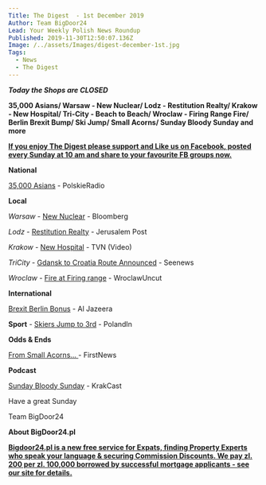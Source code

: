 ```yaml
---
Title: The Digest  - 1st December 2019
Author: Team BigDoor24
Lead: Your Weekly Polish News Roundup
Published: 2019-11-30T12:50:07.136Z
Image: /../assets/Images/digest-december-1st.jpg
Tags:
  - News
  - The Digest
---
```

_**Today the Shops are CLOSED**_

**35,000 Asians/ Warsaw - New Nuclear/ Lodz - Restitution Realty/ Krakow - New Hospital/ Tri-City - Beach to Beach/ Wroclaw - Firing Range Fire/ Berlin Brexit Bump/ Ski Jump/ Small Acorns/ Sunday Bloody Sunday and more**

[**If you enjoy The Digest please support and Like us on Facebook, posted every Sunday at 10 am and share to your favourite FB groups now.**](https://www.facebook.com/bigdoor24/)

<div class="sharethis-inline-share-buttons"></div>

**National**

[35,000 Asians](https://www.polskieradio.pl/395/7785/Artykul/2388979,Polish-firms-employing-more-Asians-amid-labour-shortage-experts) - PolskieRadio

**Local**

_Warsaw_ - [New Nuclear](https://www.bloomberg.com/news/articles/2019-11-18/poland-moves-ahead-with-60-billion-nuclear-power-project) - Bloomberg

_Lodz -_ [Restitution Realty](https://www.jpost.com/Diaspora/Holocaust-Restitution-battles-608466) - Jerusalem Post

_Krakow_  -  [New Hospital](https://www.tvn24.pl/tvn24-news-in-english,157,m/poland-200-patients-move-to-a-brand-new-hospital-in-cracow,986489.html) - TVN (Video)

_TriCity_ -  [Gdansk to Croatia Route Announced](https://seenews.com/news/ryanair-to-launch-summer-service-to-croatias-zadar-from-polands-gdansk-in-2020-676707) - Seenews

_Wroclaw_ - [Fire at Firing range](https://wroclawuncut.com/2019/11/18/shooting-range-fire-investigation/)  - WroclawUncut 

**International**

[Brexit Berlin Bonus](https://www.aljazeera.com/ajimpact/polish-workers-abandoning-brexit-britain-favour-germany-191120185949954.html) - Al Jazeera

**Sport** - [Skiers Jump to 3rd](https://polandin.com/45468769/poles-3rd-in-competition-inaugurating-fis-ski-jumping-world-cup) - PolandIn

**Odds & Ends**

[From Small Acorns... ](https://www.thefirstnews.com/article/all-things-great-and-small-polands-tiniest-cafe-is-showing-what-big-dreams-are-made-of-8829)- FirstNews

**Podcast**

[Sunday Bloody Sunday](https://www.krakcast.pl/e/krakcast-discussion-%e2%80%93-sunday-shopping/) - KrakCast

Have a great Sunday

Team BigDoor24

**About BigDoor24.pl**

[
**Bigdoor24.pl is a new free service for Expats, finding Property Experts who speak your language & securing Commission Discounts. We pay zl. 200 per zl. 100,000 borrowed by successful mortgage applicants - see our site for details.**](https://bigdoor24.pl/)
